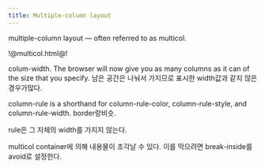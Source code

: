```yaml
---
title: Multiple-column layout
---
```


multiple-column layout — often referred to as multicol.

!@multicol.html@!

colum-width. The browser will now give you as many columns as it can of the size that you specify. 남은 공간은 나눠서 가지므로 표시한 width값과 같지 않은 경우가많다.

column-rule is a shorthand for column-rule-color, column-rule-style, and column-rule-width. border랑비슷.

rule은 그 자체의 width를 가지지 않는다.

multicol container에 의해 내용물이 조각날 수 있다. 이를 막으려면 break-inside를 avoid로 설정한다.
